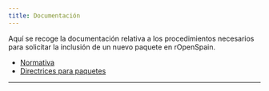 ```yaml
---
title: Documentación
---
```


Aquí se recoge la documentación relativa a los procedimientos necesarios para
solicitar la inclusión de un nuevo paquete en rOpenSpain.

* [Normativa](normativa)
* [Directrices para paquetes](directrices)


---
